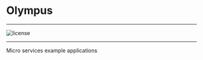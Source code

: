 # Olympus   
------------------

![license](https://img.shields.io/github/license/mashape/apistatus.svg)
  
  
------------------  

Micro services example applications
